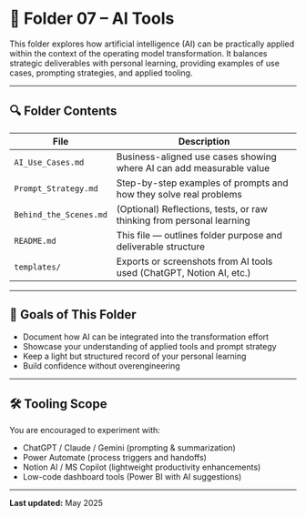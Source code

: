 # 🤖 Folder 07 – AI Tools

This folder explores how artificial intelligence (AI) can be practically applied within the context of the operating model transformation. It balances strategic deliverables with personal learning, providing examples of use cases, prompting strategies, and applied tooling.

---

## 🔍 Folder Contents

| File                            | Description                                                             |
|---------------------------------|-------------------------------------------------------------------------|
| `AI_Use_Cases.md`              | Business-aligned use cases showing where AI can add measurable value    |
| `Prompt_Strategy.md`           | Step-by-step examples of prompts and how they solve real problems       |
| `Behind_the_Scenes.md`         | (Optional) Reflections, tests, or raw thinking from personal learning   |
| `README.md`                    | This file — outlines folder purpose and deliverable structure           |
| `templates/`                   | Exports or screenshots from AI tools used (ChatGPT, Notion AI, etc.)    |

---

## 🎯 Goals of This Folder

- Document how AI can be integrated into the transformation effort
- Showcase your understanding of applied tools and prompt strategy
- Keep a light but structured record of your personal learning
- Build confidence without overengineering

---

## 🛠️ Tooling Scope

You are encouraged to experiment with:
- ChatGPT / Claude / Gemini (prompting & summarization)
- Power Automate (process triggers and handoffs)
- Notion AI / MS Copilot (lightweight productivity enhancements)
- Low-code dashboard tools (Power BI with AI suggestions)

---

**Last updated:** May 2025
